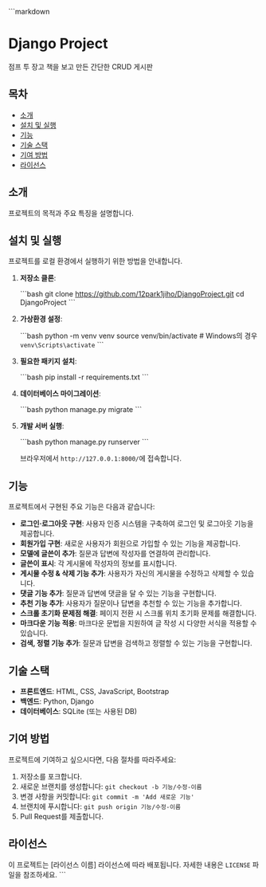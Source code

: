 \```markdown
# Django Project

점프 투 장고 책을 보고 만든
간단한 CRUD 게시판

## 목차

- [소개](#소개)
- [설치 및 실행](#설치-및-실행)
- [기능](#기능)
- [기술 스택](#기술-스택)
- [기여 방법](#기여-방법)
- [라이선스](#라이선스)

## 소개

프로젝트의 목적과 주요 특징을 설명합니다.

## 설치 및 실행

프로젝트를 로컬 환경에서 실행하기 위한 방법을 안내합니다.

1. **저장소 클론**:

   \```bash
   git clone https://github.com/12park1jiho/DjangoProject.git
   cd DjangoProject
   \```

2. **가상환경 설정**:

   \```bash
   python -m venv venv
   source venv/bin/activate  # Windows의 경우 `venv\Scripts\activate`
   \```

3. **필요한 패키지 설치**:

   \```bash
   pip install -r requirements.txt
   \```

4. **데이터베이스 마이그레이션**:

   \```bash
   python manage.py migrate
   \```

5. **개발 서버 실행**:

   \```bash
   python manage.py runserver
   \```

   브라우저에서 `http://127.0.0.1:8000/`에 접속합니다.

## 기능

프로젝트에서 구현된 주요 기능은 다음과 같습니다:

- **로그인·로그아웃 구현**: 사용자 인증 시스템을 구축하여 로그인 및 로그아웃 기능을 제공합니다.
- **회원가입 구현**: 새로운 사용자가 회원으로 가입할 수 있는 기능을 제공합니다.
- **모델에 글쓴이 추가**: 질문과 답변에 작성자를 연결하여 관리합니다.
- **글쓴이 표시**: 각 게시물에 작성자의 정보를 표시합니다.
- **게시물 수정 & 삭제 기능 추가**: 사용자가 자신의 게시물을 수정하고 삭제할 수 있습니다.
- **댓글 기능 추가**: 질문과 답변에 댓글을 달 수 있는 기능을 구현합니다.
- **추천 기능 추가**: 사용자가 질문이나 답변을 추천할 수 있는 기능을 추가합니다.
- **스크롤 초기화 문제점 해결**: 페이지 전환 시 스크롤 위치 초기화 문제를 해결합니다.
- **마크다운 기능 적용**: 마크다운 문법을 지원하여 글 작성 시 다양한 서식을 적용할 수 있습니다.
- **검색, 정렬 기능 추가**: 질문과 답변을 검색하고 정렬할 수 있는 기능을 구현합니다.

## 기술 스택

- **프론트엔드**: HTML, CSS, JavaScript, Bootstrap
- **백엔드**: Python, Django
- **데이터베이스**: SQLite (또는 사용된 DB)

## 기여 방법

프로젝트에 기여하고 싶으시다면, 다음 절차를 따라주세요:

1. 저장소를 포크합니다.
2. 새로운 브랜치를 생성합니다: `git checkout -b 기능/수정-이름`
3. 변경 사항을 커밋합니다: `git commit -m 'Add 새로운 기능'`
4. 브랜치에 푸시합니다: `git push origin 기능/수정-이름`
5. Pull Request를 제출합니다.

## 라이선스

이 프로젝트는 [라이선스 이름] 라이선스에 따라 배포됩니다. 자세한 내용은 `LICENSE` 파일을 참조하세요.
\```
